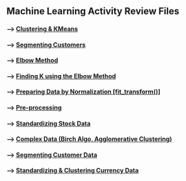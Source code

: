 ## Machine Learning Activity Review Files 

#### --> [Clustering & KMeans](https://github.com/Mun-Min/ASU_2022_Bootcamp/blob/master/Activity_Files/10-Unsupervised-Learning/1/Activities/02-Ins_Kmeans/Solved/services_clustering.ipynb)

#### --> [Segmenting Customers](https://github.com/Mun-Min/ASU_2022_Bootcamp/blob/master/Activity_Files/10-Unsupervised-Learning/1/Activities/03-Stu_Segmenting_Customers/Solved/segmenting_customers.ipynb)

#### --> [Elbow Method](https://github.com/Mun-Min/ASU_2022_Bootcamp/blob/master/Activity_Files/10-Unsupervised-Learning/1/Activities/04-Evr_Elbow_Method/Solved/elbow_curve.ipynb)

#### --> [Finding K using the Elbow Method](https://github.com/Mun-Min/ASU_2022_Bootcamp/blob/master/Activity_Files/10-Unsupervised-Learning/1/Activities/05-Stu_Finding_k/Unsolved/finding_k.ipynb)


#### --> [Preparing Data by Normalization [fit_transform()]](https://github.com/Mun-Min/ASU_2022_Bootcamp/blob/master/Activity_Files/10-Unsupervised-Learning/2/Activities/02-Preparing_Data_by_Normalizing/Solved/Preparing_Data_by_Normalizing.ipynb)

#### --> [Pre-processing](https://github.com/Mun-Min/ASU_2022_Bootcamp/blob/master/Activity_Files/10-Unsupervised-Learning/2/Activities/03-Evr_Preprocessing/Solved/cc_preprocessing.ipynb)

#### --> [Standardizing Stock Data](https://github.com/Mun-Min/ASU_2022_Bootcamp/blob/master/Activity_Files/10-Unsupervised-Learning/2/Activities/04-Stu-Standardizing_Stock_Data/Solved/standardizing_stock_data.ipynb)

#### --> [Complex Data (Birch Algo, Agglomerative Clustering)](https://github.com/Mun-Min/ASU_2022_Bootcamp/blob/master/Activity_Files/10-Unsupervised-Learning/2/Activities/05-Ins-Complex-Data/Solved/ins-complex-data.ipynb)

#### --> [Segmenting Customer Data](https://github.com/Mun-Min/ASU_2022_Bootcamp/blob/master/Activity_Files/10-Unsupervised-Learning/2/Activities/06-Stu_Segmenting_Customers/Solved/segmenting_customer_data.ipynb)

#### --> [Standardizing & Clustering Currency Data](https://github.com/Mun-Min/ASU_2022_Bootcamp/blob/master/Activity_Files/10-Unsupervised-Learning/3/Activities/01-Warm_Up/Unsolved/global_carry_trades.ipynb)